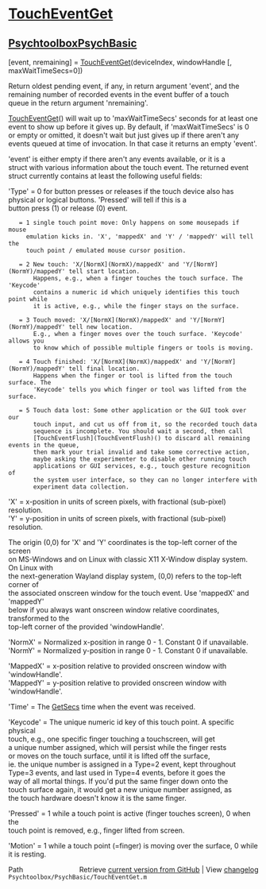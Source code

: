 # [TouchEventGet](TouchEventGet)
## [Psychtoolbox](Psychtoolbox)[PsychBasic](PsychBasic)

[event, nremaining] = [TouchEventGet](TouchEventGet)(deviceIndex, windowHandle [, maxWaitTimeSecs=0])  
  
Return oldest pending event, if any, in return argument 'event', and the  
remaining number of recorded events in the event buffer of a touch  
queue in the return argument 'nremaining'.  
  
[TouchEventGet](TouchEventGet)() will wait up to 'maxWaitTimeSecs' seconds for at least one  
event to show up before it gives up. By default, if 'maxWaitTimeSecs' is 0  
or empty or omitted, it doesn't wait but just gives up if there aren't any  
events queued at time of invocation. In that case it returns an empty 'event'.  
  
'event' is either empty if there aren't any events available, or it is a  
struct with various information about the touch event. The returned event  
struct currently contains at least the following useful fields:  
  
'Type' = 0 for button presses or releases if the touch device also has  
         physical or logical buttons. 'Pressed' will tell if this is a  
         button press (1) or release (0) event.  
  
       = 1 single touch point move: Only happens on some mousepads if mouse  
         emulation kicks in. 'X', 'mappedX' and 'Y' / 'mappedY' will tell the  
         touch point / emulated mouse cursor position.  
  
       = 2 New touch: 'X/[NormX](NormX)/mappedX' and 'Y/[NormY](NormY)/mappedY' tell start location.  
           Happens, e.g., when a finger touches the touch surface. The 'Keycode'  
           contains a numeric id which uniquely identifies this touch point while  
           it is active, e.g., while the finger stays on the surface.  
  
       = 3 Touch moved: 'X/[NormX](NormX)/mappedX' and 'Y/[NormY](NormY)/mappedY' tell new location.  
           E.g., when a finger moves over the touch surface. 'Keycode' allows you  
           to know which of possible multiple fingers or tools is moving.  
  
       = 4 Touch finished: 'X/[NormX](NormX)/mappedX' and 'Y/[NormY](NormY)/mappedY' tell final location.  
           Happens when the finger or tool is lifted from the touch surface. The  
           'Keycode' tells you which finger or tool was lifted from the surface.  
  
       = 5 Touch data lost: Some other application or the GUI took over our  
           touch input, and cut us off from it, so the recorded touch data  
           sequence is incomplete. You should wait a second, then call  
           [TouchEventFlush](TouchEventFlush)() to discard all remaining events in the queue,  
           then mark your trial invalid and take some corrective action,  
           maybe asking the experimenter to disable other running touch  
           applications or GUI services, e.g., touch gesture recognition of  
           the system user interface, so they can no longer interfere with  
           experiment data collection.  
  
'X'    = x-position in units of screen pixels, with fractional (sub-pixel) resolution.  
'Y'    = y-position in units of screen pixels, with fractional (sub-pixel) resolution.  
  
The origin (0,0) for 'X' and 'Y' coordinates is the top-left corner of the screen  
on MS-Windows and on Linux with classic X11 X-Window display system. On Linux with  
the next-generation Wayland display system, (0,0) refers to the top-left corner of  
the associated onscreen window for the touch event. Use 'mappedX' and 'mappedY'  
below if you always want onscreen window relative coordinates, transformed to the  
top-left corner of the provided 'windowHandle'.  
  
'NormX' = Normalized x-position in range 0 - 1. Constant 0 if unavailable.  
'NormY' = Normalized y-position in range 0 - 1. Constant 0 if unavailable.  
  
'MappedX' = x-position relative to provided onscreen window with 'windowHandle'.  
'MappedY' = y-position relative to provided onscreen window with 'windowHandle'.  
  
'Time' = The [GetSecs](GetSecs) time when the event was received.  
  
'Keycode' = The unique numeric id key of this touch point. A specific physical  
            touch, e.g., one specific finger touching a touchscreen, will get  
            a unique number assigned, which will persist while the finger rests  
            or moves on the touch surface, until it is lifted off the surface,  
            ie. the unique number is assigned in a Type=2 event, kept throughout  
            Type=3 events, and last used in Type=4 events, before it goes the  
            way of all mortal things. If you'd put the same finger down onto the  
            touch surface again, it would get a new unique number assigned, as  
            the touch hardware doesn't know it is the same finger.  
  
'Pressed' = 1 while a touch point is active (finger touches screen), 0 when the  
            touch point is removed, e.g., finger lifted from screen.  
  
'Motion'  = 1 while a touch point (=finger) is moving over the surface, 0 while  
            it is resting.  
  




<div class="code_header" style="text-align:right;">
  <span style="float:left;">Path&nbsp;&nbsp;</span> <span class="counter">Retrieve <a href=
  "https://raw.github.com/Psychtoolbox-3/Psychtoolbox-3/beta/Psychtoolbox/PsychBasic/TouchEventGet.m">current version from GitHub</a> | View <a href=
  "https://github.com/Psychtoolbox-3/Psychtoolbox-3/commits/beta/Psychtoolbox/PsychBasic/TouchEventGet.m">changelog</a></span>
</div>
<div class="code">
  <code>Psychtoolbox/PsychBasic/TouchEventGet.m</code>
</div>

